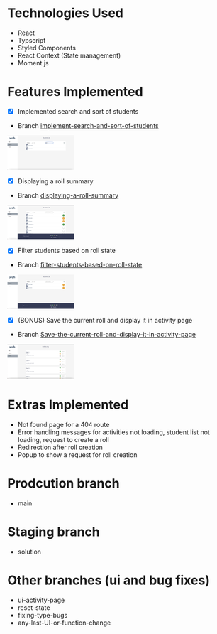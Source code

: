 # Technologies Used
- React 
- Typscript 
- Styled Components 
- React Context (State management)
- Moment.js


# Features Implemented 
- [x] Implemented search and sort of students
- Branch [implement-search-and-sort-of-students](https://github.com/manchandajayant/orah-engineering-test/tree/implement-search-and-sort-of-students)

<img src="../screenshots/search.png" width=30% height=30%>

- [x] Displaying a roll summary
- Branch [displaying-a-roll-summary](https://github.com/manchandajayant/orah-engineering-test/tree/displaying-a-roll-summary)

<img src="../screenshots/roll-sum.png" width=30% height=30%>


- [x] Filter students based on roll state
- Branch [filter-students-based-on-roll-state](https://github.com/manchandajayant/orah-engineering-test/tree/filter-students-based-on-roll-state)

<img src="../screenshots/filter-roll.png" width=30% height=30%>

- [x] (BONUS) Save the current roll and display it in activity page
- Branch [Save-the-current-roll-and-display-it-in-activity-page](https://github.com/manchandajayant/orah-engineering-test/tree/Save-the-current-roll-and-display-it-in-activity-page)

<img src="../screenshots/activity.png" width=30% height=30%>


# Extras Implemented 
- Not found page for a 404 route 
- Error handling messages for activities not loading, student list not loading, request to create a roll
- Redirection after roll creation
- Popup to show a request for roll creation

# Prodcution branch
- main

# Staging branch 
- solution 

# Other branches (ui and bug fixes)
- ui-activity-page
- reset-state
- fixing-type-bugs
- any-last-UI-or-function-change